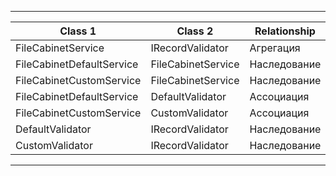 ﻿------------------------------------------------------------------------------------------
|          Class 1          |          Class 2          |          Relationship          | 
|---------------------------|---------------------------|--------------------------------|
| FileCabinetService        | IRecordValidator          | Агрегация                      |
| FileCabinetDefaultService | FileCabinetService        | Наследование                   |
| FileCabinetCustomService  | FileCabinetService        | Наследование	                 |
| FileCabinetDefaultService | DefaultValidator          | Ассоциация                     |
| FileCabinetCustomService  | CustomValidator           | Ассоциация                     |
| DefaultValidator          | IRecordValidator          | Наследование                   |
| CustomValidator           | IRecordValidator          | Наследование                   |
------------------------------------------------------------------------------------------